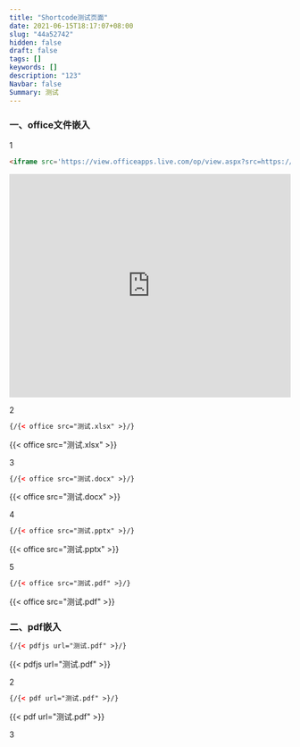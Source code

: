 ```yaml
---
title: "Shortcode测试页面"
date: 2021-06-15T18:17:07+08:00
slug: "44a52742"
hidden: false
draft: false
tags: []
keywords: []
description: "123"
Navbar: false
Summary: 测试
---
```


### 一、office文件嵌入

1

```html
<iframe src='https://view.officeapps.live.com/op/view.aspx?src=https://zozo.sswin.site/posts/44a52742/测试.xlsx' scrolling="no" width="100%" height="400px" frameborder="no" framespacing="0" allowfullscreen="true"> </iframe>
```



<iframe src='https://view.officeapps.live.com/op/view.aspx?src=https://zozo.sswin.site/posts/44a52742/测试.xlsx' scrolling="no" width="100%" height="400px" frameborder="no" framespacing="0" allowfullscreen="true"> </iframe>



2

```html
{/{< office src="测试.xlsx" >}/}
```

{{< office src="测试.xlsx" >}}

3

```html
{/{< office src="测试.docx" >}/}
```

{{< office src="测试.docx" >}}

4

```html
{/{< office src="测试.pptx" >}/}
```

{{< office src="测试.pptx" >}}

5

```html
{/{< office src="测试.pdf" >}/}
```

{{< office src="测试.pdf" >}}

### 二、pdf嵌入

```html
{/{< pdfjs url="测试.pdf" >}/}
```

{{< pdfjs url="测试.pdf" >}}

2

```html
{/{< pdf url="测试.pdf" >}/}
```

{{< pdf url="测试.pdf" >}}

3

